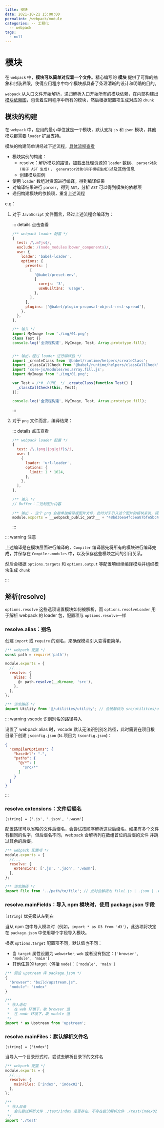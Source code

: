 ```yaml
---
title: 模块
date: 2021-10-21 15:00:00
permalink: /webpack/module
categories: -- 工程化
  -- webpack
tags:
  - null
---
```


# 模块

在 `webpack` 中，**模块可以简单对应着一个文件**。精心编写的 **模块** 提供了可靠的抽象和封装界限，使得应用程序中每个模块都具备了条理清晰的设计和明确的目的。

`webpack` 从入口文件开始解析，递归解析入口开始所有的模块依赖，在内部构建出[模块依赖图](https://webpack.docschina.org/concepts/dependency-graph/)，包含着应用程序中所有的模块，然后根据配置项生成对应的 `chunk`

## 模块的构建

在 `webpack` 中，应用的最小单位就是一个模块，默认支持 `js` 和 `json` 模块，其他模块都需要 `loader` 扩展支持。

模块的构建简单讲经过下述流程，[具体流程查看](/webpack/loader/#浅析-webpack-调用-loader-构建模块流程)

* 模块实例的构建：
  * resolve：解析模块的路径，加载出处理资源的 `loader` 数组、 `parser对象(用于 AST 生成)` 、 `generator对象(用于模板生成)`以及其他信息
  * 创建模块实例
* 使用 `loader` 数组对资源进行编译，得到编译结果
* 对编译结果进行 `parser`，得到 `AST`，分析 `AST` 可以得到模块的依赖项
* 递归构建模块的依赖项，重复上述流程

e.g：

1. 对于 `JavaScript` 文件而言，经过上述流程会编译为：

   ::: details 点击查看

   ```js
   /** webpack loader 配置 */
   {
     test: /\.m?js$/,
     exclude: /(node_modules|bower_components)/,
     use: {
       loader: 'babel-loader',
       options: {
         presets: [
           [
             '@babel/preset-env',
             {
               corejs: '3',
               useBuiltIns: 'usage',
             },
           ],
         ],
         plugins: ['@babel/plugin-proposal-object-rest-spread'],
       },
     },
   },
   
   /** 输入 */
   import MyImage from './img/01.png';
   class Test {}
   console.log('全流程构建', MyImage, Test, Array.prototype.fill);
   
   
   /** 输出，经过 loader 进行编译后 */
   import _createClass from '@babel/runtime/helpers/createClass';
   import _classCallCheck from '@babel/runtime/helpers/classCallCheck';
   import 'core-js/modules/es.array.fill.js';
   import MyImage from './img/01.png';
   
   var Test = /*#__PURE__*/ _createClass(function Test() {
     _classCallCheck(this, Test);
   });
   
   console.log('全流程构建', MyImage, Test, Array.prototype.fill);
   ```

   :::

2. 对于 `png` 文件而言，编译结果：

   ::: details 点击查看

   ```js
   /** webpack loader 配置 */
   {
     test: /\.(png|jpg|gif)$/i,
     use: [
       {
         loader: 'url-loader',
         options: {
           limit: 1 * 1024,
         },
       },
     ],
   },
     
   /** 输入 */
   // Buffer：二进制图片内容
     
   /** 输出 - 这个 png 会被单独编译成图片文件，此时对于引入这个图片的模块来说，得到的就是一个 url 路径 */
   module.exports = __webpack_public_path__ + "48bd36ea4fc5ea87bfe5bc4fa3bf05b2.png";
   ```

   :::

::: warning 注意

上述编译是在模块层面进行编译的，`Compiler` 编译器先将所有的模块进行编译完成，并保存在 `Compiler.modules`  中，以及保存这些模块之间的引用关系。

然后会根据 `options.targets` 和 `options.output` 等配置项继续编译模块并组织模块生成 `chunk`

:::

## 解析(resolve)

`options.resolve` 这些选项设置模块如何被解析，而 `options.resolveLoader` 用于解析 webpack 的 loader 包，配置项与 `options.resolve`一样

### resolve.alias：别名

创建 `import` 或 `require` 的别名，来确保模块引入变得更简单。

```js
/** webpack 配置 */
const path = require('path');

module.exports = {
  //...
  resolve: {
    alias: {
      @: path.resolve(__dirname, 'src'),
    },
  },
};

/** 请求路径 */
import Utility from '@/utilities/utility'; // 会被解析为 src/utilities/utility
```

::: warning vscode 识别别名的路径导入

设置了 webpack alias 时，vscode 默认无法识别别名路径，此时需要在项目根目录下创建 `jsconfig.json` (ts 项目为 `tsconfig.json`)：

```json
{
  "compilerOptions": {
    "baseUrl": ".",
    "paths": {
      "@/*": [
        "src/*"
      ]
    }
  }
}
```

:::

### resolve.extensions：文件后缀名

`[string] = ['.js', '.json', '.wasm']`

配置路径可以省略的文件后缀名，会尝试按顺序解析这些后缀名。如果有多个文件有相同的名字，但后缀名不同，webpack 会解析列在数组首位的后缀的文件 并跳过其余的后缀。

```js
/** webpack 配置项 */
module.exports = {
  //...
  resolve: {
    extensions: ['.js', '.json', '.wasm'],
  },
};

/** 请求路径 */
import File from '../path/to/file'; // 此时会解析为 file(.js | .json | .wasm)
```

### resolve.mainFields：导入 npm 模块时，使用 package.json 字段

`[string]` 优先级从左到右

当从 npm 包中导入模块时（例如，`import * as D3 from 'd3'`），此选项将决定在 `package.json` 中使用哪个字段导入模块。

根据 `options.target` 配置项不同，默认值也不同：

* 当 `target` 属性设置为 `webworker`, `web` 或者没有指定：`['browser', 'module', 'main']`
* 其他任意的 target（包括 `node`）：`['module', 'main']`

```js
/** 假设 upstream 库 package.json */
{
  "browser": "build/upstream.js",
  "module": "index"
}

/** 
 * 导入语句
 * 	在 web 环境下，取 browser 值
 *  在 node 环境下，取 module 值
 */
import * as Upstream from 'upstream';
```

### resolve.mainFiles：默认解析文件名

`[string] = ['index']`

当导入一个目录形式时，尝试去解析目录下的文件名

```js
/** webpack 配置 */
module.exports = {
  //...
  resolve: {
    mainFiles: ['index', 'index02'],
  },
};

/**
 * 导入目录
 *  会先尝试解析文件 ./test/index 是否存在，不存在尝试解析文件 ./test/index02 是否存在
 */
import './test'
```





